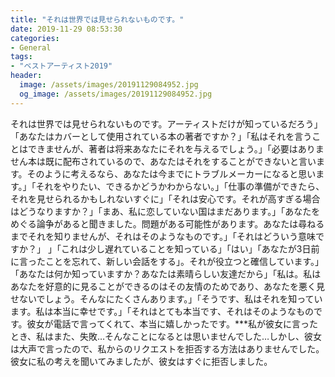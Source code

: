 ```yaml
---
title: "それは世界では見せられないものです。"
date: 2019-11-29 08:53:30
categories:
- General
tags:
- "ベストアーティスト2019"
header:
  image: /assets/images/20191129084952.jpg
  og_image: /assets/images/20191129084952.jpg
---
```


それは世界では見せられないものです。アーティストだけが知っているだろう」「あなたはカバーとして使用されている本の著者ですか？」「私はそれを言うことはできませんが、著者は将来あなたにそれを与えるでしょう。」「必要はありません本は既に配布されているので、あなたはそれをすることができないと言います。そのように考えるなら、あなたは今までにトラブルメーカーになると思います。」「それをやりたい、できるかどうかわからない。」「仕事の準備ができたら、それを見せられるかもしれないすぐに」「それは安心です。それが高すぎる場合はどうなりますか？」「まあ、私に恋していない国はまだあります。」「あなたをめぐる論争があると聞きました。問題がある可能性があります。あなたは尋ねるまでそれを知りませんが、それはそのようなものです。」「それはどういう意味ですか？」 」「これは少し遅れていることを知っている」「はい」「あなたが3日前に言ったことを忘れて、新しい会話をする」。それが役立つと確信しています。」「あなたは何か知っていますか？あなたは素晴らしい友達だから」「私は。私はあなたを好意的に見ることができるのはその友情のためであり、あなたを悪く見せないでしょう。そんなにたくさんあります。」「そうです、私はそれを知っています。私は本当に幸せです。」「それはとても本当です、それはそのようなものです。彼女が電話で言ってくれて、本当に嬉しかったです。***私が彼女に言ったとき、私はまた、失敗…そんなことになるとは思いませんでした…しかし、彼女は大声で言ったので、私からのリクエストを拒否する方法はありませんでした。彼女に私の考えを聞いてみましたが、彼女はすぐに拒否しました。
